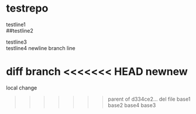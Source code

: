 testrepo
========
testline1  
##testline2

testline3  
testline4
newline
branch line

diff branch
<<<<<<< HEAD
newnew
=======
local change
>>>>>>> parent of d334ce2... del file
base1
base2
base4
base3

